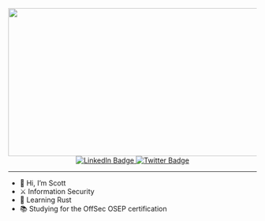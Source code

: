 <div align="center">
  <img src="https://media.giphy.com/media/xT1Ra0r3HxHB8ZkZJS/giphy.gif" width="600" height="300"/>
</div>


<div id="badges">
<div align="center">
  <a href="https://www.linkedin.com/in/scottcarpenter1b4/">
    <img src="https://img.shields.io/badge/LinkedIn-blue?style=for-the-badge&logo=linkedin&logoColor=white" alt="LinkedIn Badge"/>
  </a>
  <a href="https://twitter.com/Carp_704">
    <img src="https://img.shields.io/badge/Twitter-blue?style=for-the-badge&logo=twitter&logoColor=white" alt="Twitter Badge"/>
  </a>
</div>

<div id="counter">
<div align="center">
  <img src="https://komarev.com/ghpvc/?username=carp704&style=flat-square&color=blue" alt=""/>
</div>
  
---

- 👋 Hi, I’m Scott
- ⚔ Information Security
- 🦀 Learning Rust
- 📚 Studying for the OffSec OSEP certification

<!---
Carp704/Carp704 is a ✨ special ✨ repository because its `README.md` (this file) appears on your GitHub profile.
You can click the Preview link to take a look at your changes.
--->
